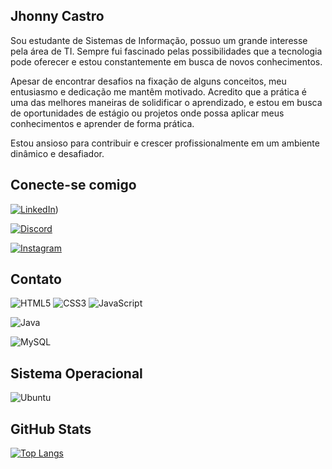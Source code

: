 
## Jhonny Castro
Sou estudante de Sistemas de Informação, possuo um grande interesse pela área de TI. Sempre fui fascinado pelas possibilidades que a tecnologia pode oferecer e estou constantemente em busca de novos conhecimentos.

Apesar de encontrar desafios na fixação de alguns conceitos, meu entusiasmo e dedicação me mantêm motivado. Acredito que a prática é uma das melhores maneiras de solidificar o aprendizado, e estou em busca de oportunidades de estágio ou projetos onde possa aplicar meus conhecimentos e aprender de forma prática.

Estou ansioso para contribuir e crescer profissionalmente em um ambiente dinâmico e desafiador. 


## Conecte-se comigo
[![LinkedIn](https://img.shields.io/badge/LinkedIn-0077B5?style=for-the-badge&logo=linkedin&logoColor=white)]([https://www.linkedin.com/in/jhonata-castro-devFullStack]))

[![Discord](https://img.shields.io/badge/Discord-7289DA?style=for-the-badge&logo=discord&logoColor=white)](https://discord.com/channels/@bobycastro/)

[![Instagram](https://img.shields.io/badge/-Instagram-%23E4405F?style=for-the-badge&logo=instagram&logoColor=white)](https://www.instagram.com/jhonny_bcastro/)

## Contato
![HTML5](https://img.shields.io/badge/HTML5-E34F26?style=for-the-badge&logo=html5&logoColor=white) ![CSS3](https://img.shields.io/badge/CSS3-1572B6?style=for-the-badge&logo=css3&logoColor=white)
 ![JavaScript](https://img.shields.io/badge/JavaScript-F7DF1E?style=for-the-badge&logo=javascript&logoColor=black)

![Java](https://img.shields.io/badge/java-%23ED8B00.svg?style=for-the-badge&logo=openjdk&logoColor=white)

![MySQL](https://img.shields.io/badge/MySQL-00000F?style=for-the-badge&logo=mysql&logoColor=white)

## Sistema Operacional
![Ubuntu](https://img.shields.io/badge/Ubuntu-35495E?style=for-the-badge&logo=ubuntu&logoColor=2CA5E0)

## GitHub Stats
[![Top Langs](https://github-readme-stats-git-masterrstaa-rickstaa.vercel.app/api/top-langs/?username=JhonnyBCastro&layout=compact&bg_color=000&border_color=30A3DC&title_color=E94D5F&text_color=FFF)](https://github.com/JhonnyBCastro)
